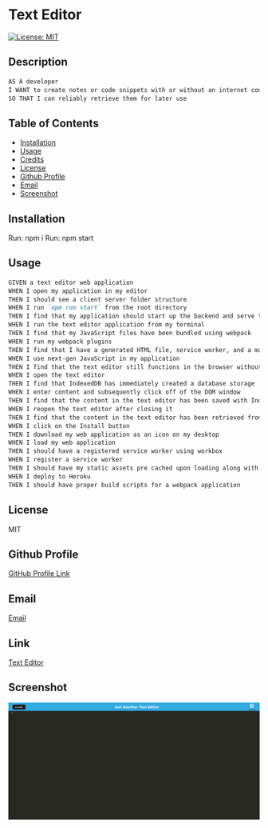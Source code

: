 # Text Editor

 [![License: MIT](https://img.shields.io/badge/License-MIT-yellow.svg)](https://opensource.org/licenses/MIT)

## Description

```md
AS A developer
I WANT to create notes or code snippets with or without an internet connection
SO THAT I can reliably retrieve them for later use
```


## Table of Contents

- [Installation](#installation)
- [Usage](#usage)
- [Credits](#credits)
- [License](#license)
- [Github Profile](#github)
- [Email](#email)
- [Screenshot](#screenshot)

## Installation

Run: npm i
Run: npm start

## Usage

```md
GIVEN a text editor web application
WHEN I open my application in my editor
THEN I should see a client server folder structure
WHEN I run `npm run start` from the root directory
THEN I find that my application should start up the backend and serve the client
WHEN I run the text editor application from my terminal
THEN I find that my JavaScript files have been bundled using webpack
WHEN I run my webpack plugins
THEN I find that I have a generated HTML file, service worker, and a manifest file
WHEN I use next-gen JavaScript in my application
THEN I find that the text editor still functions in the browser without errors
WHEN I open the text editor
THEN I find that IndexedDB has immediately created a database storage
WHEN I enter content and subsequently click off of the DOM window
THEN I find that the content in the text editor has been saved with IndexedDB
WHEN I reopen the text editor after closing it
THEN I find that the content in the text editor has been retrieved from our IndexedDB
WHEN I click on the Install button
THEN I download my web application as an icon on my desktop
WHEN I load my web application
THEN I should have a registered service worker using workbox
WHEN I register a service worker
THEN I should have my static assets pre cached upon loading along with subsequent pages and static assets
WHEN I deploy to Heroku
THEN I should have proper build scripts for a webpack application
```

## License

MIT

## Github Profile
 
 <a href="https://github.com/Jackson-Barker">GitHub Profile Link</a> 

## Email

<a href="mailto:barkerwjackson@gmail.com">Email</a>

## Link 

<a href="https://text-editor-123.herokuapp.com/">Text Editor</a>

## Screenshot

![Text Editor SS](./images/texteditor.png)


